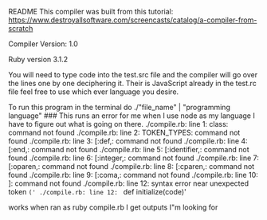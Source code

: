 README
This compiler was built from this tutorial: https://www.destroyallsoftware.com/screencasts/catalog/a-compiler-from-scratch
 
Compiler Version: 1.0
 
Ruby version 3.1.2

You will need to type code into the test.src file and the compiler will go over the lines one by one deciphering it. 
Their is JavaScript already in the test.rc file feel free to use which ever language you desire.

To run this program in the terminal do ./"file_name" | "programming language" ### This runs an error for me when I use node as my language I have to figure out what is going on there. 
./compile.rb: line 1: class: command not found
./compile.rb: line 2: TOKEN_TYPES: command not found
./compile.rb: line 3: [:def,: command not found
./compile.rb: line 4: [:end,: command not found
./compile.rb: line 5: [:identifier,: command not found
./compile.rb: line 6: [:integer,: command not found
./compile.rb: line 7: [:oparen,: command not found
./compile.rb: line 8: [:cparen,: command not found
./compile.rb: line 9: [:coma,: command not found
./compile.rb: line 10: ]: command not found
./compile.rb: line 12: syntax error near unexpected token `('
./compile.rb: line 12: `  def initialize(code)'

works when ran as ruby compile.rb I get outputs I"m looking for 
